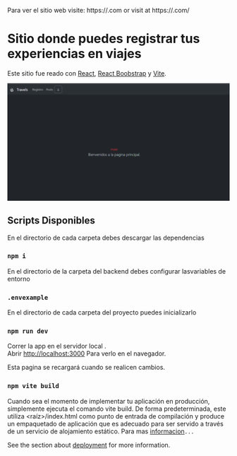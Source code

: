 Para ver el sitio web visite: https://.com 
or visit at https://.com/

# Sitio donde puedes registrar tus experiencias en viajes

Este sitio fue reado con [React](https://es.react.dev/), [React Boobstrap](https://react-bootstrap.netlify.app/) y [Vite](https://vitejs.dev/).

![Imagen](https://github.com/jlg777/comision-2-Jorge-Grandia/blob/main/travels-app-frontend/public/home.png)



## Scripts Disponibles

En el directorio de cada carpeta debes descargar las dependencias

### `npm i`

En el directorio de la carpeta del backend debes configurar lasvariables de entorno 

### `.envexample`

En el directorio de cada carpeta del proyecto puedes inicializarlo 

### `npm run dev`

Correr la app en el servidor local .\
Abrir [http://localhost:3000](http://localhost:3000) Para verlo en el navegador.

Esta pagina se recargará cuando se realicen cambios.

### `npm vite build`

Cuando sea el momento de implementar tu aplicación en producción, simplemente ejecuta el comando vite build. De forma predeterminada, este utiliza <raíz>/index.html como punto de entrada de compilación y produce un empaquetado de aplicación que es adecuado para ser servido a través de un servicio de alojamiento estático. Para mas [informacion](https://vitejs.dev/)`...`

See the section about [deployment](https://facebook.github.io/create-react-app/docs/deployment) for more information.


## 

